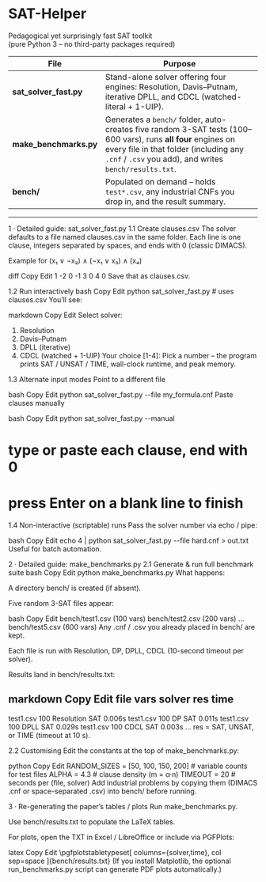 # SAT-Helper

Pedagogical yet surprisingly fast SAT toolkit  
(pure Python 3 – no third-party packages required)

| File                 | Purpose                                                                                                     |
|----------------------|-------------------------------------------------------------------------------------------------------------|
| **sat_solver_fast.py** | Stand-alone solver offering four engines: Resolution, Davis–Putnam, iterative DPLL, and CDCL (watched-literal + 1-UIP). |
| **make_benchmarks.py** | Generates a `bench/` folder, auto-creates five random 3-SAT tests (100–600 vars), runs **all four** engines on every file in that folder (including any `.cnf` / `.csv` you add), and writes `bench/results.txt`. |
| **bench/**            | Populated on demand – holds `test*.csv`, any industrial CNFs you drop in, and the result summary.          |

---


1 · Detailed guide: sat_solver_fast.py
1.1 Create clauses.csv
The solver defaults to a file named clauses.csv in the same folder.
Each line is one clause, integers separated by spaces, and ends with 0 (classic DIMACS).

Example for
(x₁ ∨ ¬x₂) ∧ (¬x₁ ∨ x₃) ∧ (x₄)

diff
Copy
Edit
1 -2 0
-1 3 0
4 0
Save that as clauses.csv.

1.2 Run interactively
bash
Copy
Edit
python sat_solver_fast.py            # uses clauses.csv
You’ll see:

markdown
Copy
Edit
Select solver:
1. Resolution
2. Davis–Putnam
3. DPLL (iterative)
4. CDCL (watched + 1-UIP)
Your choice [1-4]:
Pick a number – the program prints SAT / UNSAT / TIME, wall-clock runtime, and peak memory.

1.3 Alternate input modes
Point to a different file

bash
Copy
Edit
python sat_solver_fast.py --file my_formula.cnf
Paste clauses manually

bash
Copy
Edit
python sat_solver_fast.py --manual
# type or paste each clause, end with 0
# press Enter on a blank line to finish
1.4 Non-interactive (scriptable) runs
Pass the solver number via echo / pipe:

bash
Copy
Edit
echo 4 | python sat_solver_fast.py --file hard.cnf > out.txt
Useful for batch automation.

2 · Detailed guide: make_benchmarks.py
2.1 Generate & run full benchmark suite
bash
Copy
Edit
python make_benchmarks.py
What happens:

A directory bench/ is created (if absent).

Five random 3-SAT files appear:

bash
Copy
Edit
bench/test1.csv   (100 vars)
bench/test2.csv   (200 vars)
…
bench/test5.csv   (600 vars)
Any .cnf / .csv you already placed in bench/ are kept.

Each file is run with Resolution, DP, DPLL, CDCL (10-second timeout per solver).

Results land in bench/results.txt:

markdown
Copy
Edit
file               vars solver      res   time
--------------------------------------------------
test1.csv           100 Resolution  SAT   0.006s
test1.csv           100 DP          SAT   0.011s
test1.csv           100 DPLL        SAT   0.029s
test1.csv           100 CDCL        SAT   0.003s
...
res = SAT, UNSAT, or TIME (timeout at 10 s).

2.2 Customising
Edit the constants at the top of make_benchmarks.py:

python
Copy
Edit
RANDOM_SIZES = [50, 100, 150, 200]   # variable counts for test files
ALPHA        = 4.3                   # clause density (m = α·n)
TIMEOUT      = 20                    # seconds per (file, solver)
Add industrial problems by copying them (DIMACS .cnf or space-separated .csv) into bench/ before running.

3 · Re-generating the paper’s tables / plots
Run make_benchmarks.py.

Use bench/results.txt to populate the LaTeX tables.

For plots, open the TXT in Excel / LibreOffice or include via PGFPlots:

latex
Copy
Edit
\pgfplotstabletypeset[
   columns={solver,time},
   col sep=space
]{bench/results.txt}
(If you install Matplotlib, the optional run_benchmarks.py script can generate PDF plots automatically.)
